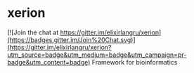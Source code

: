 # xerion

[![Join the chat at https://gitter.im/elixirlangru/xerion](https://badges.gitter.im/Join%20Chat.svg)](https://gitter.im/elixirlangru/xerion?utm_source=badge&utm_medium=badge&utm_campaign=pr-badge&utm_content=badge)
Framework for bioinformatics
